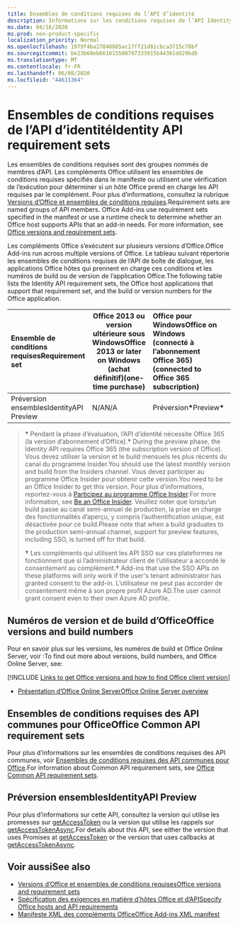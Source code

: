 ```yaml
---
title: Ensembles de conditions requises de l’API d’identité
description: Informations sur les conditions requises de l’API Identity pour les compléments Office.
ms.date: 04/16/2020
ms.prod: non-product-specific
localization_priority: Normal
ms.openlocfilehash: 1979f4ba27840885ac17ff21d81cbca3715c78bf
ms.sourcegitcommit: be23b68eb661015508797333915b44381dd29bdb
ms.translationtype: MT
ms.contentlocale: fr-FR
ms.lasthandoff: 06/08/2020
ms.locfileid: "44611364"
---
```

# <a name="identity-api-requirement-sets"></a><span data-ttu-id="58ff4-103">Ensembles de conditions requises de l’API d’identité</span><span class="sxs-lookup"><span data-stu-id="58ff4-103">Identity API requirement sets</span></span>

<span data-ttu-id="58ff4-p101">Les ensembles de conditions requises sont des groupes nommés de membres d’API. Les compléments Office utilisent les ensembles de conditions requises spécifiés dans le manifeste ou utilisent une vérification de l’exécution pour déterminer si un hôte Office prend en charge les API requises par le complément. Pour plus d’informations, consultez la rubrique [Versions d’Office et ensembles de conditions requises](../../develop/office-versions-and-requirement-sets.md).</span><span class="sxs-lookup"><span data-stu-id="58ff4-p101">Requirement sets are named groups of API members. Office Add-ins use requirement sets specified in the manifest or use a runtime check to determine whether an Office host supports APIs that an add-in needs. For more information, see [Office versions and requirement sets](../../develop/office-versions-and-requirement-sets.md).</span></span>

<span data-ttu-id="58ff4-107">Les compléments Office s’exécutent sur plusieurs versions d’Office.</span><span class="sxs-lookup"><span data-stu-id="58ff4-107">Office Add-ins run across multiple versions of Office.</span></span> <span data-ttu-id="58ff4-108">Le tableau suivant répertorie les ensembles de conditions requises de l’API de boîte de dialogue, les applications Office hôtes qui prennent en charge ces conditions et les numéros de build ou de version de l’application Office.</span><span class="sxs-lookup"><span data-stu-id="58ff4-108">The following table lists the Identity API requirement sets, the Office host applications that support that requirement set, and the build or version numbers for the Office application.</span></span>

|  <span data-ttu-id="58ff4-109">Ensemble de conditions requises</span><span class="sxs-lookup"><span data-stu-id="58ff4-109">Requirement set</span></span>  | <span data-ttu-id="58ff4-110">Office 2013 ou version ultérieure sous Windows</span><span class="sxs-lookup"><span data-stu-id="58ff4-110">Office 2013 or later on Windows</span></span><br><span data-ttu-id="58ff4-111">(achat définitif)</span><span class="sxs-lookup"><span data-stu-id="58ff4-111">(one-time purchase)</span></span> | <span data-ttu-id="58ff4-112">Office pour Windows</span><span class="sxs-lookup"><span data-stu-id="58ff4-112">Office on Windows</span></span><br><span data-ttu-id="58ff4-113">(connecté à l’abonnement Office 365)</span><span class="sxs-lookup"><span data-stu-id="58ff4-113">(connected to Office 365 subscription)</span></span> |  <span data-ttu-id="58ff4-114">Office sur iPad</span><span class="sxs-lookup"><span data-stu-id="58ff4-114">Office on iPad</span></span><br><span data-ttu-id="58ff4-115">(connecté à l’abonnement Office 365)</span><span class="sxs-lookup"><span data-stu-id="58ff4-115">(connected to Office 365 subscription)</span></span>  |  <span data-ttu-id="58ff4-116">Office sur Mac</span><span class="sxs-lookup"><span data-stu-id="58ff4-116">Office on Mac</span></span><br><span data-ttu-id="58ff4-117">(connecté à l’abonnement Office 365)</span><span class="sxs-lookup"><span data-stu-id="58ff4-117">(connected to Office 365 subscription)</span></span>  | <span data-ttu-id="58ff4-118">Office sur le web</span><span class="sxs-lookup"><span data-stu-id="58ff4-118">Office on the web</span></span>  | <span data-ttu-id="58ff4-119">SharePoint Online</span><span class="sxs-lookup"><span data-stu-id="58ff4-119">SharePoint Online</span></span> | <span data-ttu-id="58ff4-120">OneDrive.com</span><span class="sxs-lookup"><span data-stu-id="58ff4-120">OneDrive.com</span></span> |<span data-ttu-id="58ff4-121">Outlook.com et Exchange Online</span><span class="sxs-lookup"><span data-stu-id="58ff4-121">Outlook.com & Exchange Online</span></span>|
|:-----|-----|:-----|:-----|:-----|:-----|:-----|:-----|:-----|
| <span data-ttu-id="58ff4-122">Préversion ensembles</span><span class="sxs-lookup"><span data-stu-id="58ff4-122">IdentityAPI Preview</span></span>  | <span data-ttu-id="58ff4-123">N/A</span><span class="sxs-lookup"><span data-stu-id="58ff4-123">N/A</span></span> | <span data-ttu-id="58ff4-124">Préversion<b>\*</b></span><span class="sxs-lookup"><span data-stu-id="58ff4-124">Preview<b>\*</b></span></span> | <span data-ttu-id="58ff4-125">Bientôt disponible</span><span class="sxs-lookup"><span data-stu-id="58ff4-125">Coming soon</span></span> | <span data-ttu-id="58ff4-126">Préversion<b>\*</b></span><span class="sxs-lookup"><span data-stu-id="58ff4-126">Preview<b>\*</b></span></span> | <span data-ttu-id="58ff4-127">Aperçu<b>\* &#8224;</b></span><span class="sxs-lookup"><span data-stu-id="58ff4-127">Preview<b>\*&#8224;</b></span></span> | <span data-ttu-id="58ff4-128">Aperçu<b>\* &#8224;</b></span><span class="sxs-lookup"><span data-stu-id="58ff4-128">Preview<b>\*&#8224;</b></span></span>| <span data-ttu-id="58ff4-129">Bientôt disponible</span><span class="sxs-lookup"><span data-stu-id="58ff4-129">Coming soon</span></span> | <span data-ttu-id="58ff4-130">Bientôt disponible</span><span class="sxs-lookup"><span data-stu-id="58ff4-130">Coming soon</span></span> |

> <span data-ttu-id="58ff4-131">**&#42;** Pendant la phase d’évaluation, l’API d’identité nécessite Office 365 (la version d’abonnement d’Office).</span><span class="sxs-lookup"><span data-stu-id="58ff4-131">**&#42;** During the preview phase, the Identity API requires Office 365 (the subscription version of Office).</span></span> <span data-ttu-id="58ff4-132">Vous devez utiliser la version et le build mensuels les plus récents du canal du programme Insider.</span><span class="sxs-lookup"><span data-stu-id="58ff4-132">You should use the latest monthly version and build from the Insiders channel.</span></span> <span data-ttu-id="58ff4-133">Vous devez participer au programme Office Insider pour obtenir cette version.</span><span class="sxs-lookup"><span data-stu-id="58ff4-133">You need to be an Office Insider to get this version.</span></span> <span data-ttu-id="58ff4-134">Pour plus d’informations, reportez-vous à [Participez au programme Office Insider](https://insider.office.com).</span><span class="sxs-lookup"><span data-stu-id="58ff4-134">For more information, see [Be an Office Insider](https://insider.office.com).</span></span> <span data-ttu-id="58ff4-135">Veuillez noter que lorsqu’un build passe au canal semi-annuel de production, la prise en charge des fonctionnalités d’aperçu, y compris l’authentification unique, est désactivée pour ce build.</span><span class="sxs-lookup"><span data-stu-id="58ff4-135">Please note that when a build graduates to the production semi-annual channel, support for preview features, including SSO, is turned off for that build.</span></span>
>
> <span data-ttu-id="58ff4-136">**&#8224;** Les compléments qui utilisent les API SSO sur ces plateformes ne fonctionnent que si l’administrateur client de l’utilisateur a accordé le consentement au complément.</span><span class="sxs-lookup"><span data-stu-id="58ff4-136">**&#8224;** Add-ins that use the SSO APIs on these platforms will only work if the user's tenant administrator has granted consent to the add-in.</span></span> <span data-ttu-id="58ff4-137">L’utilisateur ne peut pas accorder de consentement même à son propre profil Azure AD.</span><span class="sxs-lookup"><span data-stu-id="58ff4-137">The user cannot grant consent even to their own Azure AD profile.</span></span>

## <a name="office-versions-and-build-numbers"></a><span data-ttu-id="58ff4-138">Numéros de version et de build d’Office</span><span class="sxs-lookup"><span data-stu-id="58ff4-138">Office versions and build numbers</span></span>

<span data-ttu-id="58ff4-139">Pour en savoir plus sur les versions, les numéros de build et Office Online Server, voir :</span><span class="sxs-lookup"><span data-stu-id="58ff4-139">To find out more about versions, build numbers, and Office Online Server, see:</span></span>

[!INCLUDE [Links to get Office versions and how to find Office client version](../../includes/links-get-office-versions-builds.md)]
- [<span data-ttu-id="58ff4-140">Présentation d’Office Online Server</span><span class="sxs-lookup"><span data-stu-id="58ff4-140">Office Online Server overview</span></span>](/officeonlineserver/office-online-server-overview)

## <a name="office-common-api-requirement-sets"></a><span data-ttu-id="58ff4-141">Ensembles de conditions requises des API communes pour Office</span><span class="sxs-lookup"><span data-stu-id="58ff4-141">Office Common API requirement sets</span></span>

<span data-ttu-id="58ff4-142">Pour plus d’informations sur les ensembles de conditions requises des API communes, voir [Ensembles de conditions requises des API communes pour Office](office-add-in-requirement-sets.md).</span><span class="sxs-lookup"><span data-stu-id="58ff4-142">For information about Common API requirement sets, see [Office Common API requirement sets](office-add-in-requirement-sets.md).</span></span>

## <a name="identityapi-preview"></a><span data-ttu-id="58ff4-143">Préversion ensembles</span><span class="sxs-lookup"><span data-stu-id="58ff4-143">IdentityAPI Preview</span></span>

<span data-ttu-id="58ff4-144">Pour plus d’informations sur cette API, consultez la version qui utilise les promesses sur [getAccessToken](/javascript/api/office-runtime/officeruntime.auth#getaccesstoken-options-) ou la version qui utilise les rappels sur [getAccessTokenAsync](/javascript/api/office/office.auth#getaccesstokenasync-options--callback-).</span><span class="sxs-lookup"><span data-stu-id="58ff4-144">For details about this API, see either the version that uses Promises at [getAccessToken](/javascript/api/office-runtime/officeruntime.auth#getaccesstoken-options-) or the version that uses callbacks at [getAccessTokenAsync](/javascript/api/office/office.auth#getaccesstokenasync-options--callback-).</span></span>

## <a name="see-also"></a><span data-ttu-id="58ff4-145">Voir aussi</span><span class="sxs-lookup"><span data-stu-id="58ff4-145">See also</span></span>

- [<span data-ttu-id="58ff4-146">Versions d’Office et ensembles de conditions requises</span><span class="sxs-lookup"><span data-stu-id="58ff4-146">Office versions and requirement sets</span></span>](../../develop/office-versions-and-requirement-sets.md)
- [<span data-ttu-id="58ff4-147">Spécification des exigences en matière d’hôtes Office et d’API</span><span class="sxs-lookup"><span data-stu-id="58ff4-147">Specify Office hosts and API requirements</span></span>](../../develop/specify-office-hosts-and-api-requirements.md)
- [<span data-ttu-id="58ff4-148">Manifeste XML des compléments Office</span><span class="sxs-lookup"><span data-stu-id="58ff4-148">Office Add-ins XML manifest</span></span>](../../develop/add-in-manifests.md)
